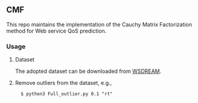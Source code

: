 ## CMF

This repo maintains the implementation of the Cauchy Matrix Factorization method for Web service QoS prediction.

### Usage

1. Dataset

   The adopted dataset can be downloaded from [WSDREAM](https://github.com/wsdream/wsdream-dataset).

2. Remove outliers from the dataset, e.g.,

   ```
     $ python3 Full_outlier.py 0.1 "rt"
   ```
